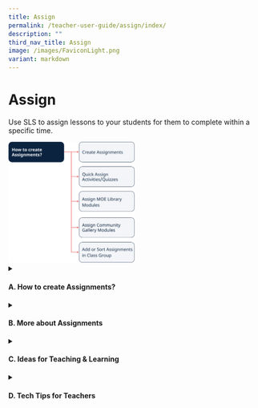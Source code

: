 ```yaml
---
title: Assign
permalink: /teacher-user-guide/assign/index/
description: ""
third_nav_title: Assign
image: /images/FaviconLight.png
variant: markdown
---
```

<h1>Assign</h1>
<p>Use SLS to assign lessons to your students for them to complete within a specific time.</p>
<img alt="Assign" style="width: 50%;" src="/images/2Teacher/Flow_Assign.svg">

<details>
 <summary><h4>A. How to create Assignments?</h4></summary>
<ul>
    <li><a target="_blank" href="/teacher-user-guide/assign/create-assignments/">(A1,i) Create Assignments</a></li>
    <li><a target="_blank" href="/teacher-user-guide/assign/quick-assign-activities-and-quizzes/">(A1,ii) Quick Assign Activities &amp; Quizzes (New)</a></li>
    <li><a target="_blank" href="/teacher-user-guide/assign/assign-moe-library-modules/">(A1,iii) Assign MOE Library Modules</a></li>
    <li><a target="_blank" href="/teacher-user-guide/assign/assign-community-gallery-modules/">(A1,iv) Assign Community Gallery Modules</a></li>
    <li><a target="_blank" href="/teacher-user-guide/assign/add-or-sort-assignments-in-class-group/">(A1,v) Add or Sort Assignments in Class Group (Enhanced)</a></li>
  </ul>
</details>

<details>
 <summary><h4>B. More about Assignments</h4></summary>
<ul>
    <li><a target="_blank" href="/teacher-user-guide/assign/manage-assignments/">(B1,i) Manage Assignments</a></li>
    <li><a target="_blank" href="/teacher-user-guide/assign/schedule-assignments/">(B1,ii)Schedule Assignments</a></li>
    <li><a target="_blank" href="/teacher-user-guide/assign/edit-assignments/">(B1,iii) Edit Assignments</a></li>
    <li><a target="_blank" href="/teacher-user-guide/assign/pause-and-resume-assignments/">(B1,iv) Pause &amp; Resume Assignments</a></li>
    <li><a target="_blank" href="/teacher-user-guide/assign/move-assignments/">(B1,v) Move Assignments</a></li>
    <li><a target="_blank" href="/teacher-user-guide/assign/delete-assignments/">(B1,vi) Delete Assignments</a></li>
    <li><a target="_blank" href="/teacher-user-guide/assign/copy-assignments/">(B1,vii) Copy Assignments</a></li>
    <li><a target="_blank" href="/teacher-user-guide/assign/allow-students-to-copy-assignments/">(B1,viii) Allow Students to Copy Assignments</a></li>
    <li><a target="_blank" href="/teacher-user-guide/assign/allow-students-to-share-assignments/">(B1,ix) Allow Students to Share Assignments</a></li>
    <li><a target="_blank" href="/teacher-user-guide/assign/highlight-and-annotate-in-teachers-copy-of-assignment/">(B1,x) Highlight and Annotate in Teacher's Copy of Assignment</a></li>
  </ul>
</details>
<details>
<summary><h4>C. Ideas for Teaching &amp; Learning</h4></summary>
<ul>
<li><a target="_blank" href="/teachers/sls-superhero-quiz/assign-past-exam-questions/">(C1,i) Assign Past Exam Questions</a></li>	
<li><a target="_blank" href="/teachers/sls-superhero-quiz/empower-students-to-be-self-directed-learners/">(C1,ii) Empower Students to be Self Directed Learners</a></li>	
</ul>
</details>
<details>
<summary>
<h4 id="assign">D. Tech Tips for Teachers</h4>
</summary>
<ol>
<li><p><strong>How do I recover a missing Assignment? (New in R19)</strong></p>
<p> If you are unable to find an Assignment, it may have been deleted accidentally by yourself, or by one of the co-teachers in the Class Group.</p>
<p> Deleted Assignments cannot be recovered. To avoid accidental deletion, please read the warning prompt before clicking <strong>OK</strong>.</p>
<p> To prevent co-teachers from accidentally deleting an Assignment, you may wish to change their role to “Observer” or “Liaison Teacher”.</p>
<p> For more information on deleting an Assignment, visit <a target="_blank" href="/teacher-user-guide/assign/delete-assignments/">Delete an Assignment</a>.</p>
<p> For more information on the roles within a Class Group, visit <a target="_blank" href="/teacher-user-guide/organise/create-class-groups/">Create a Class Group</a>.</p>
</li>
<li><p><strong>Why is there a 100-assignee limit for each Assignment?</strong></p>
<p> There is no limit to the number of users you can add to a Class Group. However, when an Assignment is assigned to a Class Group with more than 100 students, there will be 1 Assignment card, for every 100 students or part thereof.</p>
<p> This would make the monitoring of Assignments easier and allow the system to load more efficiently without having to fetch a large amount of data per Assignment.</p>
</li>
</ol>
</details>